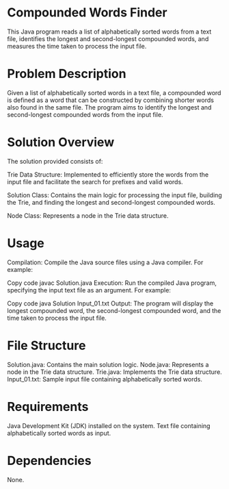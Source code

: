 # Compounded Words Finder
This Java program reads a list of alphabetically sorted words from a text file, identifies the longest and second-longest compounded words, and measures the time taken to process the input file.

# Problem Description
Given a list of alphabetically sorted words in a text file, a compounded word is defined as a word that can be constructed by combining shorter words also found in the same file. The program aims to identify the longest and second-longest compounded words from the input file.

# Solution Overview
The solution provided consists of:

Trie Data Structure: Implemented to efficiently store the words from the input file and facilitate the search for prefixes and valid words.

Solution Class: Contains the main logic for processing the input file, building the Trie, and finding the longest and second-longest compounded words.

Node Class: Represents a node in the Trie data structure.

# Usage
Compilation: Compile the Java source files using a Java compiler. For example:

Copy code
javac Solution.java
Execution: Run the compiled Java program, specifying the input text file as an argument. For example:

Copy code
java Solution Input_01.txt
Output: The program will display the longest compounded word, the second-longest compounded word, and the time taken to process the input file.

# File Structure
Solution.java: Contains the main solution logic.
Node.java: Represents a node in the Trie data structure.
Trie.java: Implements the Trie data structure.
Input_01.txt: Sample input file containing alphabetically sorted words.
# Requirements
Java Development Kit (JDK) installed on the system.
Text file containing alphabetically sorted words as input.
# Dependencies
None.
